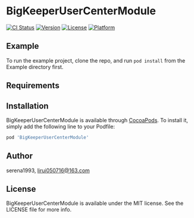 # BigKeeperUserCenterModule

[![CI Status](http://img.shields.io/travis/serena1993/BigKeeperUserCenterModule.svg?style=flat)](https://travis-ci.org/serena1993/BigKeeperUserCenterModule)
[![Version](https://img.shields.io/cocoapods/v/BigKeeperUserCenterModule.svg?style=flat)](http://cocoapods.org/pods/BigKeeperUserCenterModule)
[![License](https://img.shields.io/cocoapods/l/BigKeeperUserCenterModule.svg?style=flat)](http://cocoapods.org/pods/BigKeeperUserCenterModule)
[![Platform](https://img.shields.io/cocoapods/p/BigKeeperUserCenterModule.svg?style=flat)](http://cocoapods.org/pods/BigKeeperUserCenterModule)

## Example

To run the example project, clone the repo, and run `pod install` from the Example directory first.

## Requirements

## Installation

BigKeeperUserCenterModule is available through [CocoaPods](http://cocoapods.org). To install
it, simply add the following line to your Podfile:

```ruby
pod 'BigKeeperUserCenterModule'
```

## Author

serena1993, lirui050716@163.com

## License

BigKeeperUserCenterModule is available under the MIT license. See the LICENSE file for more info.

